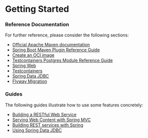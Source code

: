 # Getting Started

### Reference Documentation
For further reference, please consider the following sections:

* [Official Apache Maven documentation](https://maven.apache.org/guides/index.html)
* [Spring Boot Maven Plugin Reference Guide](https://docs.spring.io/spring-boot/docs/2.7.5/maven-plugin/reference/html/)
* [Create an OCI image](https://docs.spring.io/spring-boot/docs/2.7.5/maven-plugin/reference/html/#build-image)
* [Testcontainers Postgres Module Reference Guide](https://www.testcontainers.org/modules/databases/postgres/)
* [Spring Web](https://docs.spring.io/spring-boot/docs/2.7.5/reference/htmlsingle/#web)
* [Testcontainers](https://www.testcontainers.org/)
* [Spring Data JDBC](https://docs.spring.io/spring-boot/docs/2.7.5/reference/htmlsingle/#data.sql.jdbc)
* [Flyway Migration](https://docs.spring.io/spring-boot/docs/2.7.5/reference/htmlsingle/#howto.data-initialization.migration-tool.flyway)

### Guides
The following guides illustrate how to use some features concretely:

* [Building a RESTful Web Service](https://spring.io/guides/gs/rest-service/)
* [Serving Web Content with Spring MVC](https://spring.io/guides/gs/serving-web-content/)
* [Building REST services with Spring](https://spring.io/guides/tutorials/rest/)
* [Using Spring Data JDBC](https://github.com/spring-projects/spring-data-examples/tree/master/jdbc/basics)

